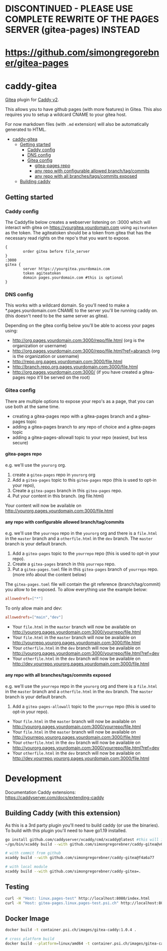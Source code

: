 # DISCONTINUED - PLEASE USE COMPLETE REWRITE OF THE PAGES SERVER (gitea-pages) INSTEAD 
# https://github.com/simongregorebner/gitea-pages



# caddy-gitea

[Gitea](https://gitea.io) plugin for [Caddy v2](https://github.com/caddyserver/caddy).

This allows you to have github pages (with more features) in Gitea.
This also requires you to setup a wildcard CNAME to your gitea host.

For now markdown files (with `.md` extension) will also be automatically generated to HTML.

<!-- TOC -->

- [caddy-gitea](#caddy-gitea)
    - [Getting started](#getting-started)
        - [Caddy config](#caddy-config)
        - [DNS config](#dns-config)
        - [Gitea config](#gitea-config)
            - [gitea-pages repo](#gitea-pages-repo)
            - [any repo with configurable allowed branch/tag/commits](#any-repo-with-configurable-allowed-branchtagcommits)
            - [any repo with all branches/tags/commits exposed](#any-repo-with-all-branchestagscommits-exposed)
    - [Building caddy](#building-caddy)

<!-- /TOC -->

## Getting started

### Caddy config

The Caddyfile below creates a webserver listening on :3000 which will interact with gitea on <https://yourgitea.yourdomain.com> using `agiteatoken` as the token.
The agiteatoken should be a token from gitea that has the necessary read rights on the repo's that you want to expose.

```Caddyfile
{
        order gitea before file_server
}
:3000
gitea {
        server https://yourgitea.yourdomain.com
        token agiteatoken
        domain pages.yourdomain.com #this is optional
}
```

### DNS config

This works with a wildcard domain. So you'll need to make a *.pages.yourdomain.com CNAME to the server you'll be running caddy on.
(this doesn't need to be the same server as gitea).

Depending on the gitea config below you'll be able to access your pages using:

- <http://org.pages.yourdomain.com:3000/repo/file.html> (org is the organization or username)
- <http://org.pages.yourdomain.com:3000/repo/file.html?ref=abranch> (org is the organization or username)
- <http://repo.org.pages.yourdomain.com:3000/file.html>
- <http://branch.repo.org.pages.yourdomain.com:3000/file.html>
- <http://org.pages.yourdomain.com:3000/> (if you have created a gitea-pages repo it'll be served on the root)

### Gitea config

There are multiple options to expose your repo's as a page, that you can use both at the same time.

- creating a gitea-pages repo with a gitea-pages branch and a gitea-pages topic
- adding a gitea-pages branch to any repo of choice and a gitea-pages topic
- adding a gitea-pages-allowall topic to your repo (easiest, but less secure)

#### gitea-pages repo

e.g. we'll use the `yourorg` org.

1. create a `gitea-pages` repo in `yourorg` org
2. Add a `gitea-pages` topic to this `gitea-pages` repo (this is used to opt-in your repo),
3. Create a `gitea-pages` branch in this `gitea-pages` repo.
4. Put your content in this branch. (eg file.html)

Your content will now be available on <http://yourorg.pages.yourdomain.com:3000/file.html>

#### any repo with configurable allowed branch/tag/commits

e.g. we'll use the `yourrepo` repo in the `yourorg` org and there is a `file.html` in the `master` branch and a `otherfile.html` in the `dev` branch. The `master` branch is your default branch.

1. Add a `gitea-pages` topic to the `yourrepo` repo (this is used to opt-in your repo).
2. Create a `gitea-pages` branch in this `yourrepo` repo.
3. Put a `gitea-pages.toml` file in this `gitea-pages` branch of `yourrepo` repo. (more info about the content below)

The `gitea-pages.toml` file will contain the git reference (branch/tag/commit) you allow to be exposed.
To allow everything use the example below:

```toml
allowedrefs=["*"]
```

To only allow main and dev:

```toml
allowedrefs=["main","dev"]
```

- Your `file.html` in the `master` branch will now be available on <http://yourorg.pages.yourdomain.com:3000/yourrepo/file.html>
- Your `file.html` in the `master` branch will now be available on <http://yourrepo.yourorg.pages.yourdomain.com:3000/file.html>
- Your `otherfile.html` in the `dev` branch will now be available on <http://yourorg.pages.yourdomain.com:3000/yourrepo/file.html?ref=dev>
- Your `otherfile.html` in the `dev` branch will now be available on <http://dev.yourrepo.yourorg.pages.yourdomain.com:3000/file.html>

#### any repo with all branches/tags/commits exposed

e.g. we'll use the `yourrepo` repo in the `yourorg` org and there is a `file.html` in the `master` branch and a `otherfile.html` in the `dev` branch. The `master` branch is your default branch.

1. Add a `gitea-pages-allowall` topic to the `yourrepo` repo (this is used to opt-in your repo).

- Your `file.html` in the `master` branch will now be available on <http://yourorg.pages.yourdomain.com:3000/yourrepo/file.html>
- Your `file.html` in the `master` branch will now be available on <http://yourrepo.yourorg.pages.yourdomain.com:3000/file.html>
- Your `otherfile.html` in the `dev` branch will now be available on <http://yourorg.pages.yourdomain.com:3000/yourrepo/file.html?ref=dev>
- Your `otherfile.html` in the `dev` branch will now be available on <http://dev.yourrepo.yourorg.pages.yourdomain.com:3000/file.html>

# Development

Documentation Caddy extensions: https://caddyserver.com/docs/extending-caddy

## Building Caddy (with this extension)

As this is a 3rd party plugin you'll need to build caddy (or use the binaries).
To build with this plugin you'll need to have go1.19 installed.

```bash
go install github.com/caddyserver/xcaddy/cmd/xcaddy@latest #this will install xcaddy in ~/go/bin
~/go/bin/xcaddy build --with github.com/simongregorebner/caddy-gitea@v0.0.4

# with commit from github
xcaddy build --with github.com/simongregorebner/caddy-gitea@f4a6a77

# with local module
xcaddy build --with github.com/simongregorebner/caddy-gitea=.
```

## Testing
```bash
curl -H "Host: linux.pages-test" http://localhost:8080/index.html 
curl -H "Host: gitea-pages.linux.pages-test.psi.ch" http://localhost:8080/
```

## Docker Image
```bash
docker build -t container.psi.ch/images/gitea-caddy:1.0.4 .

# cross platform build
docker build --platform=linux/amd64 -t container.psi.ch/images/gitea-caddy:1.0.4 .
```
